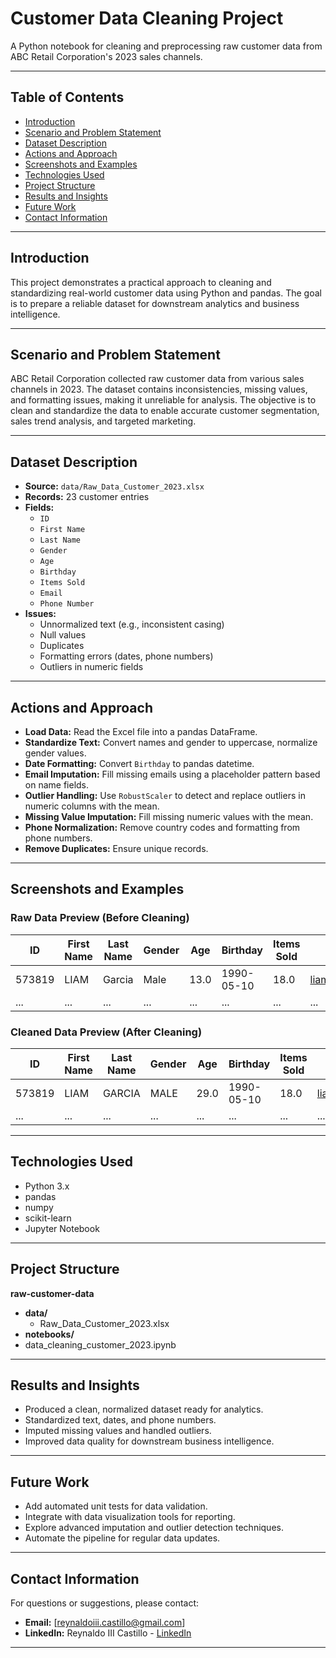 # Customer Data Cleaning Project

A Python notebook for cleaning and preprocessing raw customer data from ABC Retail Corporation's 2023 sales channels.

---

## Table of Contents

- [Introduction](#introduction)
- [Scenario and Problem Statement](#scenario-and-problem-statement)
- [Dataset Description](#dataset-description)
- [Actions and Approach](#actions-and-approach)
- [Screenshots and Examples](#screenshots-and-examples)
- [Technologies Used](#technologies-used)
- [Project Structure](#project-structure)
- [Results and Insights](#results-and-insights)
- [Future Work](#future-work)
- [Contact Information](#contact-information)

---

## Introduction

This project demonstrates a practical approach to cleaning and standardizing real-world customer data using Python and pandas. The goal is to prepare a reliable dataset for downstream analytics and business intelligence.

---

## Scenario and Problem Statement

ABC Retail Corporation collected raw customer data from various sales channels in 2023. The dataset contains inconsistencies, missing values, and formatting issues, making it unreliable for analysis. The objective is to clean and standardize the data to enable accurate customer segmentation, sales trend analysis, and targeted marketing.

---

## Dataset Description

- **Source:** `data/Raw_Data_Customer_2023.xlsx`
- **Records:** 23 customer entries
- **Fields:**
  - `ID`
  - `First Name`
  - `Last Name`
  - `Gender`
  - `Age`
  - `Birthday`
  - `Items Sold`
  - `Email`
  - `Phone Number`
- **Issues:**
  - Unnormalized text (e.g., inconsistent casing)
  - Null values
  - Duplicates
  - Formatting errors (dates, phone numbers)
  - Outliers in numeric fields

---

## Actions and Approach

- **Load Data:** Read the Excel file into a pandas DataFrame.
- **Standardize Text:** Convert names and gender to uppercase, normalize gender values.
- **Date Formatting:** Convert `Birthday` to pandas datetime.
- **Email Imputation:** Fill missing emails using a placeholder pattern based on name fields.
- **Outlier Handling:** Use `RobustScaler` to detect and replace outliers in numeric columns with the mean.
- **Missing Value Imputation:** Fill missing numeric values with the mean.
- **Phone Normalization:** Remove country codes and formatting from phone numbers.
- **Remove Duplicates:** Ensure unique records.

---

## Screenshots and Examples

### Raw Data Preview (Before Cleaning)

| ID     | First Name | Last Name | Gender | Age  | Birthday   | Items Sold | Email                | Phone          |
| ------ | ---------- | --------- | ------ | ---- | ---------- | ---------- | -------------------- | -------------- |
| 573819 | LIAM       | Garcia    | Male   | 13.0 | 1990-05-10 | 18.0       | liam.g@example.com   | +63 9274836192 |
| ...    | ...        | ...       | ...    | ...  | ...        | ...        | ...                  | ...            |

### Cleaned Data Preview (After Cleaning)

| ID     | First Name | Last Name | Gender | Age  | Birthday   | Items Sold | Email                  | Phone      |
| ------ | ---------- | --------- | ------ | ---- | ---------- | ---------- | ---------------------- | ---------- |
| 573819 | LIAM       | GARCIA    | MALE   | 29.0 | 1990-05-10 | 18.0       | liam.g@example.com     | 9274836192 |
| ...    | ...        | ...       | ...    | ...  | ...        | ...        | ...                    | ...        |

---

## Technologies Used

- Python 3.x
- pandas
- numpy
- scikit-learn
- Jupyter Notebook

---

## Project Structure

**raw-customer-data**

- **data/**
  - Raw_Data_Customer_2023.xlsx
- **notebooks/**
- data_cleaning_customer_2023.ipynb

---

## Results and Insights

- Produced a clean, normalized dataset ready for analytics.
- Standardized text, dates, and phone numbers.
- Imputed missing values and handled outliers.
- Improved data quality for downstream business intelligence.

---

## Future Work

- Add automated unit tests for data validation.
- Integrate with data visualization tools for reporting.
- Explore advanced imputation and outlier detection techniques.
- Automate the pipeline for regular data updates.

---

## Contact Information

For questions or suggestions, please contact:

- **Email:** [reynaldoiii.castillo@gmail.com]
- **LinkedIn:** Reynaldo III Castillo - [LinkedIn](https://www.linkedin.com/in/reynaldo-iii-castillo-975120303)

---
